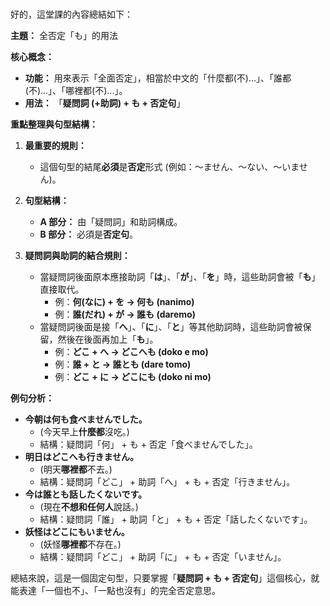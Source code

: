 </br>

好的，這堂課的內容總結如下：

**主題：** 全否定「も」的用法

**核心概念：**
*   **功能：** 用來表示「全面否定」，相當於中文的「什麼都(不)...」、「誰都(不)...」、「哪裡都(不)...」。
*   **用法：** 「**疑問詞 (+助詞) + も + 否定句**」

**重點整理與句型結構：**

1.  **最重要的規則：**
    *   這個句型的結尾**必須**是**否定**形式 (例如：〜ません、〜ない、〜いません)。

2.  **句型結構：**
    *   **A 部分：** 由「疑問詞」和助詞構成。
    *   **B 部分：** 必須是**否定句**。

3.  **疑問詞與助詞的結合規則：**
    *   當疑問詞後面原本應接助詞「**は**」、「**が**」、「**を**」時，這些助詞會被「**も**」直接取代。
        *   例：**何(なに) + を → 何も (nanimo)**
        *   例：**誰(だれ) + が → 誰も (daremo)**
    *   當疑問詞後面是接「**へ**」、「**に**」、「**と**」等其他助詞時，這些助詞會被保留，然後在後面再加上「**も**」。
        *   例：**どこ + へ → どこへも (doko e mo)**
        *   例：**誰 + と → 誰とも (dare tomo)**
        *   例：**どこ + に → どこにも (doko ni mo)**

**例句分析：**

*   **今朝は何も食べませんでした。**
    *   (今天早上**什麼都**沒吃。)
    *   結構：疑問詞「何」 + も + 否定「食べませんでした」。
*   **明日はどこへも行きません。**
    *   (明天**哪裡都**不去。)
    *   結構：疑問詞「どこ」 + 助詞「へ」 + も + 否定「行きません」。
*   **今は誰とも話したくないです。**
    *   (現在**不想和任何人**說話。)
    *   結構：疑問詞「誰」 + 助詞「と」 + も + 否定「話したくないです」。
*   **妖怪はどこにもいません。**
    *   (妖怪**哪裡都**不存在。)
    *   結構：疑問詞「どこ」 + 助詞「に」 + も + 否定「いません」。

總結來說，這是一個固定句型，只要掌握「**疑問詞 + も + 否定句**」這個核心，就能表達「一個也不」、「一點也沒有」的完全否定意思。
</br>

